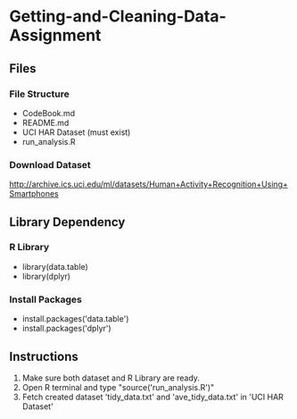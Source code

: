 # Getting-and-Cleaning-Data-Assignment

## Files
### File Structure
-  CodeBook.md
-  README.md
-  UCI HAR Dataset (must exist)
-  run_analysis.R

### Download Dataset
http://archive.ics.uci.edu/ml/datasets/Human+Activity+Recognition+Using+Smartphones

## Library Dependency
### R Library
- library(data.table)
- library(dplyr)

### Install Packages
- install.packages('data.table')
- install.packages('dplyr')

## Instructions
1. Make sure both dataset and R Library are ready.
2. Open R terminal and type "source('run_analysis.R')"
3. Fetch created dataset 'tidy_data.txt' and 'ave_tidy_data.txt' in 'UCI HAR Dataset'
